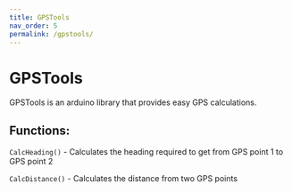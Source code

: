 ```yaml
---
title: GPSTools
nav_order: 5
permalink: /gpstools/
---
```


# GPSTools

GPSTools is an arduino library that provides easy GPS calculations.

## Functions:

`CalcHeading()` - Calculates the heading required to get from GPS point 1 to GPS point 2

`CalcDistance()` - Calculates the distance from two GPS points

